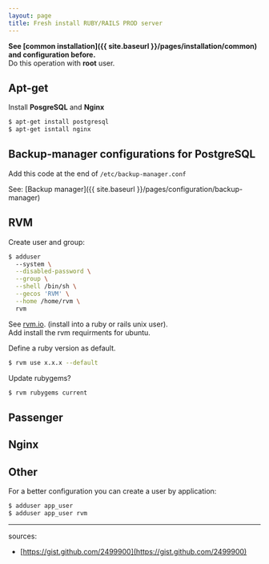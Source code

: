 ```yaml
---
layout: page
title: Fresh install RUBY/RAILS PROD server
---
```


__See [common installation]({{ site.baseurl }}/pages/installation/common) and configuration before.__  
Do this operation with **root** user.

## Apt-get

Install **PosgreSQL** and **Nginx**

```bash
$ apt-get install postgresql
$ apt-get isntall nginx
```

## Backup-manager configurations for PostgreSQL

Add this code at the end of `/etc/backup-manager.conf`

See: [Backup manager]({{ site.baseurl }}/pages/configuration/backup-manager)

## RVM

Create user and group:

```bash
$ adduser
  --system \
  --disabled-password \
  --group \
  --shell /bin/sh \
  --gecos 'RVM' \
  --home /home/rvm \
  rvm
```  

See [rvm.io](http://rvm.io). (install into a ruby or rails unix user).  
Add install the rvm requirments for ubuntu.  

Define a ruby version as default.

```bash
$ rvm use x.x.x --default
```

Update rubygems?

```bash
$ rvm rubygems current
```


## Passenger



## Nginx




## Other

For a better configuration you can create a user by application:

```bash
$ adduser app_user
$ adduser app_user rvm
```

-------------------------------
sources:

- [https://gist.github.com/2499900](https://gist.github.com/2499900)
